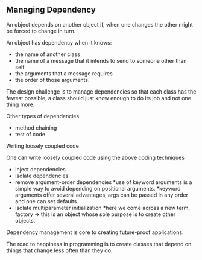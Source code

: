 ## Managing Dependency

An object depends on another object if, when one changes the other might be forced to change in turn.

An object has dependency when it knows:

- the name of another class
- the name of a message that it intends to send to someone other than self
- the arguments that a message requires
- the order of those arguments.

The design challenge is to manage dependencies so that each class has the fewest possible, a class should just know enough to do its job and not one thing more.

Other types of dependencies

- method chaining
- test of code

Writing loosely coupled code

One can write loosely coupled code using the above coding techniques

- inject dependencies
- isolate dependencies
- remove argument-order dependencies
  *use of keyword arguments is a simple way to avoid depending on positional arguments.
  *keyword arguments offer several advantages, args can be passed in any order and one can set defaults.
- isolate multiparameter initialization
  \*here we come across a new term, factory -> this is an object whose sole purpose is to create other objects.

Dependency management is core to creating future-proof applications.

The road to happiness in programming is to create classes that depend on things that change less often than they do.
